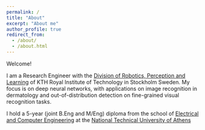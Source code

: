 ```yaml
---
permalink: /
title: "About"
excerpt: "About me"
author_profile: true
redirect_from: 
  - /about/
  - /about.html
---
```


Welcome!

I am a Research Engineer with the [Division of Robotics, Perception and Learning](https://www.kth.se/rpl/division-of-robotics-perception-and-learning-1.779439) of KTH Royal Institute of Technology in Stockholm Sweden.
My focus is on deep neural networks, with applications on image recognition in dermatology and out-of-distribution detection on fine-grained visual recognition tasks.

I hold a 5-year (joint B.Eng and M/Eng) diploma from the school of [Electrical and Computer Engineering](https://www.ece.ntua.gr/en) at the [National Technical University of Athens](https://www.ntua.gr/en/)